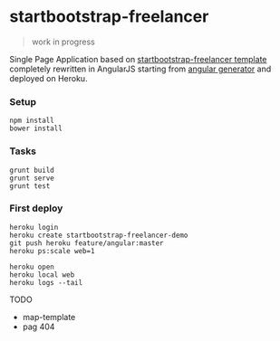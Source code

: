 # startbootstrap-freelancer

> work in progress

Single Page Application based on [startbootstrap-freelancer template](https://github.com/IronSummitMedia/startbootstrap-freelancer) completely rewritten in AngularJS starting from [angular generator](https://github.com/yeoman/generator-angular) and deployed on Heroku.

### Setup
```
npm install
bower install
```

### Tasks
```
grunt build
grunt serve
grunt test
```

### First deploy
```
heroku login
heroku create startbootstrap-freelancer-demo
git push heroku feature/angular:master
heroku ps:scale web=1

heroku open
heroku local web
heroku logs --tail
```

TODO
* map-template
* pag 404
